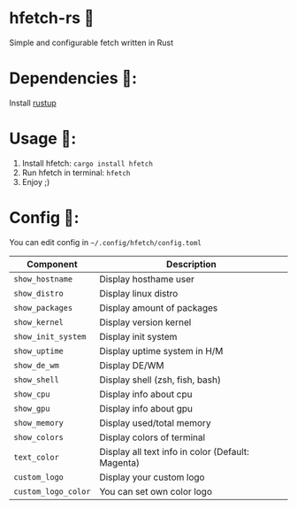 # hfetch-rs 🔮

Simple and configurable fetch written in Rust

# Dependencies 🔔:

Install [rustup](https://www.rust-lang.org/tools/install)

# Usage 💾:

1. Install hfetch: `cargo install hfetch`
2. Run hfetch in terminal: `hfetch`
3. Enjoy ;)

# Config 📁:

You can edit config in `~/.config/hfetch/config.toml`

| Component           | Description                                       |
| ------------------- | ------------------------------------------------- |
| `show_hostname`     | Display hosthame user                             |
| `show_distro`       | Display linux distro                              |
| `show_packages`     | Display amount of packages                        |
| `show_kernel`       | Display version kernel                            |
| `show_init_system`  | Display init system                               |
| `show_uptime`       | Display uptime system in H/M                      |
| `show_de_wm`        | Display DE/WM                                     |
| `show_shell`        | Display shell (zsh, fish, bash)                   |
| `show_cpu`          | Display info about cpu                            |
| `show_gpu`          | Display info about gpu                            |
| `show_memory`       | Display used/total memory                         |
| `show_colors`       | Display colors of terminal                        |
| `text_color`        | Display all text info in color (Default: Magenta) |
| `custom_logo`       | Display your custom logo                          |
| `custom_logo_color` | You can set own color logo                        |
